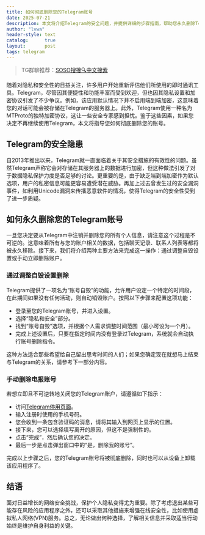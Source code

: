 ```yaml
---
title: 如何彻底删除您的Telegram账号
date: 2025-07-21
description: 本文将介绍Telegram的安全问题，并提供详细的步骤指南，帮助您永久删除Telegram账号。
author: "lvwa"
header-style: text
catalog:      true
layout:       post
tags: telegram
---
```


>TG群聊推荐：[SOSO搜搜🔍中文搜索](https://t.me/lvwapro)

随着对隐私和安全性的日益关注，许多用户开始重新评估他们所使用的即时通讯工具。Telegram，尽管因其便捷性和功能丰富而受到欢迎，但也因其隐私设置和加密协议引发了不少争议。例如，该应用默认情况下并不启用端到端加密，这意味着您的对话可能会被存储在Telegram的服务器上。此外，Telegram使用一种名为MTProto的独特加密协议，这让一些安全专家感到担忧。鉴于这些因素，如果您决定不再继续使用Telegram，本文将指导您如何彻底删除您的账号。

## Telegram的安全隐患

自2013年推出以来，Telegram就一直面临着关于其安全措施的有效性的问题。虽然Telegram声称它会对存储在其服务器上的数据进行加密，但这种做法引发了对于数据隐私保护力度是否足够的讨论。更重要的是，由于缺乏端到端加密作为默认选项，用户的私密信息可能更容易遭受潜在威胁。再加上过去曾发生过的安全漏洞事件，如利用Unicode漏洞来传播恶意软件的情况，使得Telegram的安全性受到了进一步质疑。

## 如何永久删除您的Telegram账号

一旦您决定要从Telegram中注销并删除您的所有个人信息，请注意这个过程是不可逆的。这意味着所有与您的账户相关的数据，包括聊天记录、联系人列表等都将被永久移除。接下来，我们将介绍两种主要方法来完成这一操作：通过调整自毁设置或手动立即删除账户。

### 通过调整自毁设置删除

Telegram提供了一项名为“账号自毁”的功能，允许用户设定一个特定的时间段，在此期间如果没有任何活动，则自动销毁账户。按照以下步骤来配置这项功能：

- 登录至您的Telegram账号，并进入设置。
- 选择“隐私和安全”部分。
- 找到“账号自毁”选项，并根据个人需求调整时间范围（最小可设为一个月）。
- 完成上述设置后，只要在指定时间内没有登录过Telegram，系统就会自动执行账号删除指令。

这种方法适合那些希望给自己留出思考时间的人们；如果您确定现在就想马上结束与Telegram的关系，请参考下一部分内容。

### 手动删除电报账号

若想立即且不可逆转地关闭您的Telegram账户，请遵循如下指示：

- 访问[Telegram停用页面](https://my.telegram.org/deactivate)。
- 输入注册时使用的手机号码。
- 您会收到一条包含验证码的消息，请将其输入到网页上显示的位置。
- 接下来，您可以选择填写离开的原因，但这不是强制性的。
- 点击“完成”，然后确认您的决定。
- 最后一步是点击弹出窗口中的“是，删除我的账号”。

完成以上步骤之后，您的Telegram账号将被彻底删除，同时也可以从设备上卸载该应用程序了。

## 结语

面对日益增长的网络安全挑战，保护个人隐私变得尤为重要。除了考虑退出某些可能存在风险的应用程序之外，还可以采取其他措施来增强在线安全性，比如使用虚拟私人网络(VPN)服务。总之，无论做出何种选择，了解相关信息并采取适当行动始终是维护自身利益的关键。